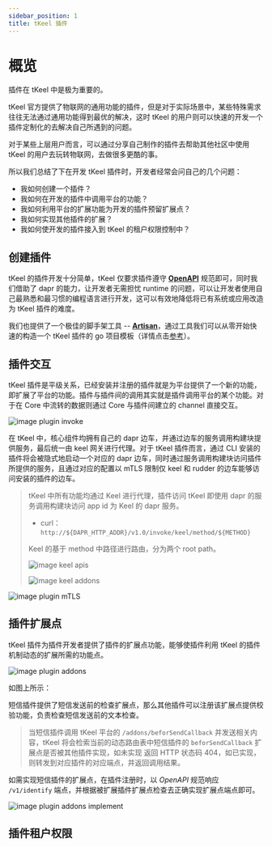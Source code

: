 ```yaml
---
sidebar_position: 1
title: tKeel 插件
---
```


# 概览
插件在 tKeel 中是极为重要的。

tKeel 官方提供了物联网的通用功能的插件，但是对于实际场景中，某些特殊需求往往无法通过通用功能得到最优的解决，这时 tKeel 的用户则可以快速的开发一个插件定制化的去解决自己所遇到的问题。

对于某些上层用户而言，可以通过分享自己制作的插件去帮助其他社区中使用 tKeel 的用户去玩转物联网，去做很多更酷的事。

所以我们总结了下在开发 tKeel 插件时，开发者经常会问自己的几个问题：

* 我如何创建一个插件？
* 我如何在开发的插件中调用平台的功能？
* 我如何利用平台的扩展功能为开发的插件预留扩展点？
* 我如何实现其他插件的扩展？
* 我如何使开发的插件接入到 tKeel 的租户权限控制中？

## 创建插件
tKeel 的插件开发十分简单，tKeel 仅要求插件遵守 [**OpenAPI**](./openapi.md) 规范即可，同时我们借助了 dapr 的能力，让开发者无需担忧 runtime 的问题，可以让开发者使用自己最熟悉和最习惯的编程语言进行开发，这可以有效地降低将已有系统或应用改造为 tKeel 插件的难度。

我们也提供了一个极佳的脚手架工具 -- [**Artisan**](../tools/artisan.md)，通过工具我们可以从零开始快速的构造一个 tKeel 插件的 go 项目模板（详情点击[参考](./create.md)）。

## 插件交互
tKeel 插件是平级关系，已经安装并注册的插件就是为平台提供了一个新的功能，即扩展了平台的功能。插件与插件间的调用其实就是插件调用平台的某个功能。对于在 Core 中流转的数据则通过 Core 与插件间建立的 channel 直接交互。

![image plugin invoke](/images/docs/plugin_invoke.png)

在 tKeel 中，核心组件均拥有自己的 dapr 边车，并通过边车的服务调用构建块提供服务，最后统一由 keel 网关进行代理。对于 tKeel 插件而言，通过 CLI 安装的插件将会被隐式地启动一个对应的 dapr 边车，同时通过服务调用构建块访问插件所提供的服务，且通过对应的配置以 mTLS 限制仅 keel 和 rudder 的边车能够访问安装的插件的边车。
> tKeel 中所有功能均通过 Keel 进行代理，插件访问 tKeel 即使用 dapr 的服务调用构建块访问 app id 为 Keel 的 dapr 服务。
> 
> * curl：`http://${DAPR_HTTP_ADDR}/v1.0/invoke/keel/method/${METHOD}`
>
> Keel 的基于 method 中路径进行路由，分为两个 root path。
>
> ![image keel apis](/images/docs/keel_apis.png)
>
> ![image keel addons](/images/docs/keel_addons.png)

![image plugin mTLS](/images/docs/plugin_mTLS.png)

## 插件扩展点
tKeel 插件为插件开发者提供了插件的扩展点功能，能够使插件利用 tKeel 的插件机制动态的扩展所需的功能点。

![image plugin addons](/images/docs/plugin_addons.png)

如图上所示：

短信插件提供了短信发送前的检查扩展点，那么其他插件可以注册该扩展点提供校验功能，负责检查短信发送前的文本检查。
> 当短信插件调用 tKeel 平台的 `/addons/beforSendCallback` 并发送相关内容，tKeel 将会检索当前的动态路由表中短信插件的 `beforSendCallback` 扩展点是否被其他插件实现，如未实现 返回 HTTP 状态码 404，如已实现，则转发到对应插件的对应端点，并返回调用结果。

如需实现短信插件的扩展点，在插件注册时，以 *OpenAPI* 规范响应 `/v1/identify` 端点，并根据被扩展插件扩展点检查去正确实现扩展点端点即可。

![image plugin addons implement](/images/docs/plugin_addons_implement.png)

## 插件租户权限